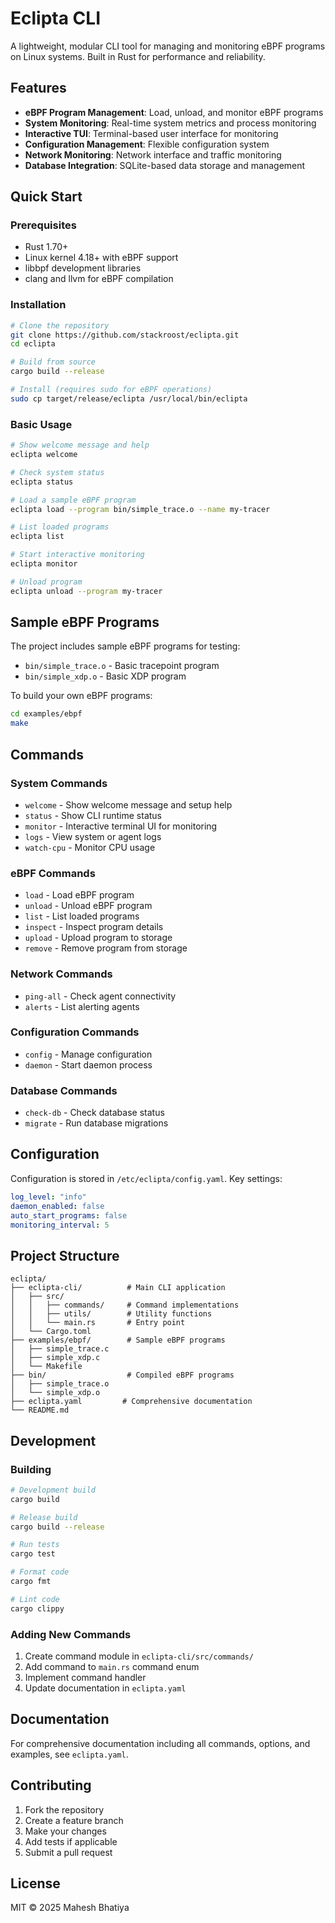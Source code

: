 # Eclipta CLI

A lightweight, modular CLI tool for managing and monitoring eBPF programs on Linux systems. Built in Rust for performance and reliability.

## Features

- **eBPF Program Management**: Load, unload, and monitor eBPF programs
- **System Monitoring**: Real-time system metrics and process monitoring
- **Interactive TUI**: Terminal-based user interface for monitoring
- **Configuration Management**: Flexible configuration system
- **Network Monitoring**: Network interface and traffic monitoring
- **Database Integration**: SQLite-based data storage and management

## Quick Start

### Prerequisites

- Rust 1.70+
- Linux kernel 4.18+ with eBPF support
- libbpf development libraries
- clang and llvm for eBPF compilation

### Installation

```bash
# Clone the repository
git clone https://github.com/stackroost/eclipta.git
cd eclipta

# Build from source
cargo build --release

# Install (requires sudo for eBPF operations)
sudo cp target/release/eclipta /usr/local/bin/eclipta
```

### Basic Usage

```bash
# Show welcome message and help
eclipta welcome

# Check system status
eclipta status

# Load a sample eBPF program
eclipta load --program bin/simple_trace.o --name my-tracer

# List loaded programs
eclipta list

# Start interactive monitoring
eclipta monitor

# Unload program
eclipta unload --program my-tracer
```

## Sample eBPF Programs

The project includes sample eBPF programs for testing:

- `bin/simple_trace.o` - Basic tracepoint program
- `bin/simple_xdp.o` - Basic XDP program

To build your own eBPF programs:

```bash
cd examples/ebpf
make
```

## Commands

### System Commands
- `welcome` - Show welcome message and setup help
- `status` - Show CLI runtime status
- `monitor` - Interactive terminal UI for monitoring
- `logs` - View system or agent logs
- `watch-cpu` - Monitor CPU usage

### eBPF Commands
- `load` - Load eBPF program
- `unload` - Unload eBPF program
- `list` - List loaded programs
- `inspect` - Inspect program details
- `upload` - Upload program to storage
- `remove` - Remove program from storage

### Network Commands
- `ping-all` - Check agent connectivity
- `alerts` - List alerting agents

### Configuration Commands
- `config` - Manage configuration
- `daemon` - Start daemon process

### Database Commands
- `check-db` - Check database status
- `migrate` - Run database migrations

## Configuration

Configuration is stored in `/etc/eclipta/config.yaml`. Key settings:

```yaml
log_level: "info"
daemon_enabled: false
auto_start_programs: false
monitoring_interval: 5
```

## Project Structure

```
eclipta/
├── eclipta-cli/          # Main CLI application
│   ├── src/
│   │   ├── commands/     # Command implementations
│   │   ├── utils/        # Utility functions
│   │   └── main.rs       # Entry point
│   └── Cargo.toml
├── examples/ebpf/        # Sample eBPF programs
│   ├── simple_trace.c
│   ├── simple_xdp.c
│   └── Makefile
├── bin/                  # Compiled eBPF programs
│   ├── simple_trace.o
│   └── simple_xdp.o
├── eclipta.yaml         # Comprehensive documentation
└── README.md
```

## Development

### Building

```bash
# Development build
cargo build

# Release build
cargo build --release

# Run tests
cargo test

# Format code
cargo fmt

# Lint code
cargo clippy
```

### Adding New Commands

1. Create command module in `eclipta-cli/src/commands/`
2. Add command to `main.rs` command enum
3. Implement command handler
4. Update documentation in `eclipta.yaml`

## Documentation

For comprehensive documentation including all commands, options, and examples, see `eclipta.yaml`.

## Contributing

1. Fork the repository
2. Create a feature branch
3. Make your changes
4. Add tests if applicable
5. Submit a pull request

## License

MIT © 2025 Mahesh Bhatiya
